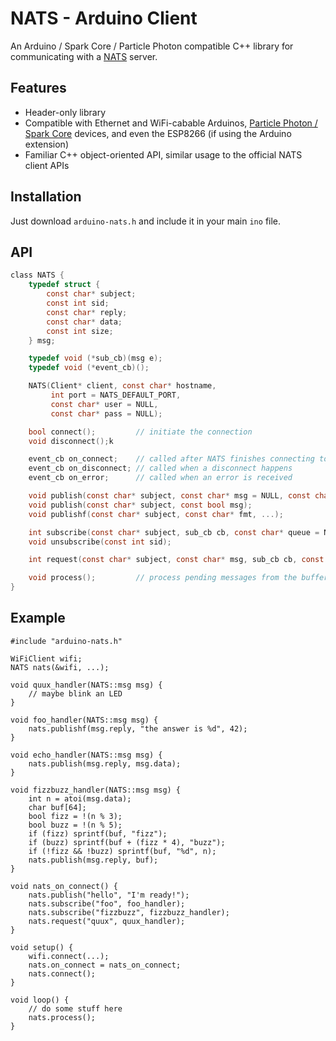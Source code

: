 # NATS - Arduino Client
An Arduino / Spark Core / Particle Photon compatible C++ library for
communicating with a [NATS](http://nats.io) server.

## Features

* Header-only library
* Compatible with Ethernet and WiFi-cabable Arduinos, [Particle Photon / Spark
Core](https://www.particle.io/) devices, and even the ESP8266 (if using the
Arduino extension)
* Familiar C++ object-oriented API, similar usage to the official NATS client
APIs

## Installation
Just download `arduino-nats.h` and include it in your main `ino` file.

## API

```c
class NATS {
	typedef struct {
		const char* subject;
		const int sid;
		const char* reply;
		const char* data;
		const int size;
	} msg;

	typedef void (*sub_cb)(msg e);
	typedef void (*event_cb)();

	NATS(Client* client, const char* hostname,
		 int port = NATS_DEFAULT_PORT,
		 const char* user = NULL,
		 const char* pass = NULL);

	bool connect();			// initiate the connection
	void disconnect();k

	event_cb on_connect;    // called after NATS finishes connecting to server
	event_cb on_disconnect; // called when a disconnect happens
	event_cb on_error;		// called when an error is received

	void publish(const char* subject, const char* msg = NULL, const char* replyto = NULL);
	void publish(const char* subject, const bool msg);
	void publishf(const char* subject, const char* fmt, ...);

	int subscribe(const char* subject, sub_cb cb, const char* queue = NULL, const int max_wanted = 0);
	void unsubscribe(const int sid);

	int request(const char* subject, const char* msg, sub_cb cb, const int max_wanted = 1);

	void process();			// process pending messages from the buffer, must be called regularly in loop()
}
```

## Example
```arduino
#include "arduino-nats.h"

WiFiClient wifi;
NATS nats(&wifi, ...);

void quux_handler(NATS::msg msg) {
	// maybe blink an LED
}

void foo_handler(NATS::msg msg) {
	nats.publishf(msg.reply, "the answer is %d", 42);
}

void echo_handler(NATS::msg msg) {
	nats.publish(msg.reply, msg.data);
}

void fizzbuzz_handler(NATS::msg msg) {
	int n = atoi(msg.data);
	char buf[64];
	bool fizz = !(n % 3);
	bool buzz = !(n % 5);
	if (fizz) sprintf(buf, "fizz");
	if (buzz) sprintf(buf + (fizz * 4), "buzz");
	if (!fizz && !buzz) sprintf(buf, "%d", n);
	nats.publish(msg.reply, buf);
}

void nats_on_connect() {
	nats.publish("hello", "I'm ready!");
	nats.subscribe("foo", foo_handler);
	nats.subscribe("fizzbuzz", fizzbuzz_handler);
	nats.request("quux", quux_handler);
}

void setup() {
	wifi.connect(...);
	nats.on_connect = nats_on_connect;
	nats.connect();
}

void loop() {
	// do some stuff here
	nats.process();
}
```
